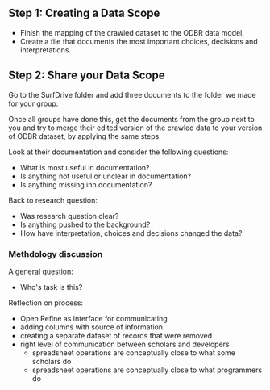 ## Step 1: Creating a Data Scope

- Finish the mapping of the crawled dataset to the ODBR data model,
- Create a file that documents the most important choices, decisions and interpretations. 

## Step 2: Share your Data Scope

Go to the SurfDrive folder and add three documents to the folder we made for your group.

Once all groups have done this, get the documents from the group next to you and try to merge their edited version of the crawled data to your version of ODBR dataset, by applying the same steps.

Look at their documentation and consider the following questions:
- What is most useful in documentation?
- Is anything not useful or unclear in documentation?
- Is anything missing inn documentation?

Back to research question:
- Was research question clear?
- Is anything pushed to the background?
- How have interpretation, choices and decisions changed the data?

### Methdology discussion

A general question:
- Who's task is this? 

Reflection on process:
- Open Refine as interface for communicating
- adding columns with source of information
- creating a separate dataset of records that were removed
- right level of communication between scholars and developers
  - spreadsheet operations are conceptually close to what some scholars do
  - spreadsheet operations are conceptually close to what programmers do


